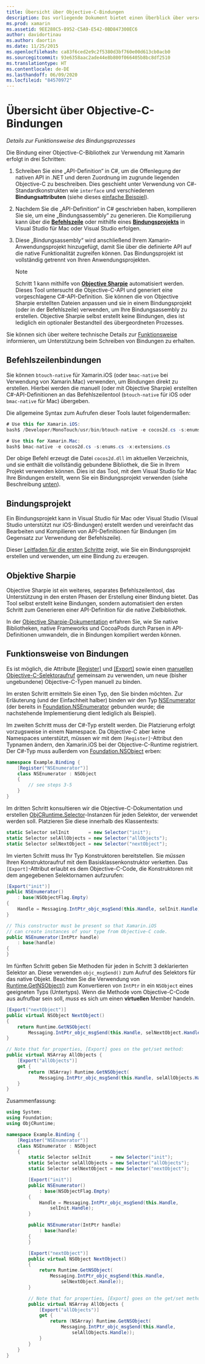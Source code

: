 ```yaml
---
title: Übersicht über Objective-C-Bindungen
description: Das vorliegende Dokument bietet einen Überblick über verschiedene Möglichkeiten, C#-Bindungen für Objective-C-Code zu erstellen, Befehlszeilenbindungen, Bindungsprojekte und Objective Sharpie eingeschlossen. Darüber hinaus wird erläutert, wie Bindungen funktionieren.
ms.prod: xamarin
ms.assetid: 9EE288C5-8952-C5A9-E542-0BD847300EC6
author: davidortinau
ms.author: daortin
ms.date: 11/25/2015
ms.openlocfilehash: ca83f6ced2e9c2f5380d3bf760e00d613cb0acb0
ms.sourcegitcommit: 93e6358aac2ade44e8b800f066405b8bc8df2510
ms.translationtype: HT
ms.contentlocale: de-DE
ms.lasthandoff: 06/09/2020
ms.locfileid: "84570972"
---
```

# <a name="overview-of-objective-c-bindings"></a>Übersicht über Objective-C-Bindungen

_Details zur Funktionsweise des Bindungsprozesses_

Die Bindung einer Objective-C-Bibliothek zur Verwendung mit Xamarin erfolgt in drei Schritten:

1. Schreiben Sie eine „API-Definition“ in C#, um die Offenlegung der nativen API in .NET und deren Zuordnung im zugrunde liegenden Objective-C zu beschreiben. Dies geschieht unter Verwendung von C#-Standardkonstrukten wie `interface` und verschiedenen **Bindungsattributen** (siehe dieses [einfache Beispiel](~/cross-platform/macios/binding/objective-c-libraries.md#Binding_an_API)).

2. Nachdem Sie die „API-Definition“ in C# geschrieben haben, kompilieren Sie sie, um eine „Bindungsassembly“ zu generieren. Die Kompilierung kann über die [**Befehlszeile**](#command-line-bindings) oder mithilfe eines [**Bindungsprojekts**](#bindingproject) in Visual Studio für Mac oder Visual Studio erfolgen.

3. Diese „Bindungsassembly“ wird anschließend Ihrem Xamarin-Anwendungsprojekt hinzugefügt, damit Sie über die definierte API auf die native Funktionalität zugreifen können.
   Das Bindungsprojekt ist vollständig getrennt von Ihren Anwendungsprojekten.

   > [!NOTE]
   > Schritt 1 kann mithilfe von [**Objective Sharpie**](#objectivesharpie) automatisiert werden. Dieses Tool untersucht die Objective-C-API und generiert eine vorgeschlagene C#-API-Definition. Sie können die von Objective Sharpie erstellten Dateien anpassen und sie in einem Bindungsprojekt (oder in der Befehlszeile) verwenden, um Ihre Bindungsassembly zu erstellen. Objective Sharpie selbst erstellt keine Bindungen, dies ist lediglich ein optionaler Bestandteil des übergeordneten Prozesses.

Sie können sich über weitere technische Details zur [Funktionsweise](#howitworks) informieren, um Unterstützung beim Schreiben von Bindungen zu erhalten.

## <a name="command-line-bindings"></a>Befehlszeilenbindungen

Sie können `btouch-native` für Xamarin.iOS (oder `bmac-native` bei Verwendung von Xamarin.Mac) verwenden, um Bindungen direkt zu erstellen. Hierbei werden die manuell (oder mit Objective Sharpie) erstellten C#-API-Definitionen an das Befehlszeilentool (`btouch-native` für iOS oder `bmac-native` für Mac) übergeben.

Die allgemeine Syntax zum Aufrufen dieser Tools lautet folgendermaßen:

```csharp
# Use this for Xamarin.iOS:
bash$ /Developer/MonoTouch/usr/bin/btouch-native -e cocos2d.cs -s:enums.cs -x:extensions.cs
```

```csharp
# Use this for Xamarin.Mac:
bash$ bmac-native -e cocos2d.cs -s:enums.cs -x:extensions.cs
```

Der obige Befehl erzeugt die Datei `cocos2d.dll` im aktuellen Verzeichnis, und sie enthält die vollständig gebundene Bibliothek, die Sie in Ihrem Projekt verwenden können. Dies ist das Tool, mit dem Visual Studio für Mac Ihre Bindungen erstellt, wenn Sie ein Bindungsprojekt verwenden (siehe Beschreibung [unten](#bindingproject)).

<a name="bindingproject"></a>

## <a name="binding-project"></a>Bindungsprojekt

Ein Bindungsprojekt kann in Visual Studio für Mac oder Visual Studio (Visual Studio unterstützt nur iOS-Bindungen) erstellt werden und vereinfacht das Bearbeiten und Kompilieren von API-Definitionen für Bindungen (im Gegensatz zur Verwendung der Befehlszeile).

Dieser [Leitfaden für die ersten Schritte](~/cross-platform/macios/binding/objective-c-libraries.md#Getting_Started) zeigt, wie Sie ein Bindungsprojekt erstellen und verwenden, um eine Bindung zu erzeugen.

<a name="objectivesharpie"></a>

## <a name="objective-sharpie"></a>Objektive Sharpie

Objective Sharpie ist ein weiteres, separates Befehlszeilentool, das Unterstützung in den ersten Phasen der Erstellung einer Bindung bietet. Das Tool selbst erstellt keine Bindungen, sondern automatisiert den ersten Schritt zum Generieren einer API-Definition für die native Zielbibliothek.

In der [Objective Sharpie-Dokumentation](~/cross-platform/macios/binding/objective-sharpie/index.md) erfahren Sie, wie Sie native Bibliotheken, native Frameworks und CocoaPods durch Parsen in API-Definitionen umwandeln, die in Bindungen kompiliert werden können.

<a name="howitworks"></a>

## <a name="how-binding-works"></a>Funktionsweise von Bindungen

Es ist möglich, die Attribute [[Register]](xref:Foundation.RegisterAttribute) und [[Export]](xref:Foundation.ExportAttribute) sowie einen [manuellen Objective-C-Selektoraufruf](~/ios/internals/objective-c-selectors.md) gemeinsam zu verwenden, um neue (bisher ungebundene) Objective-C-Typen manuell zu binden.

Im ersten Schritt ermitteln Sie einen Typ, den Sie binden möchten. Zur Erläuterung (und der Einfachheit halber) binden wir den Typ [NSEnumerator](https://developer.apple.com/documentation/foundation/nsenumerator) (der bereits in [Foundation.NSEnumerator](xref:Foundation.NSEnumerator) gebunden wurde; die nachstehende Implementierung dient lediglich als Beispiel).

Im zweiten Schritt muss der C#-Typ erstellt werden. Die Platzierung erfolgt vorzugsweise in einem Namespace. Da Objective-C aber keine Namespaces unterstützt, müssen wir mit dem `[Register]`-Attribut den Typnamen ändern, den Xamarin.iOS bei der Objective-C-Runtime registriert. Der C#-Typ muss außerdem von [Foundation.NSObject](xref:Foundation.NSObject) erben:

```csharp
namespace Example.Binding {
    [Register("NSEnumerator")]
    class NSEnumerator : NSObject
    {
        // see steps 3-5
    }
}
```

Im dritten Schritt konsultieren wir die Objective-C-Dokumentation und erstellen [ObjCRuntime.Selector](xref:ObjCRuntime.Selector)-Instanzen für jeden Selektor, der verwendet werden soll. Platzieren Sie diese innerhalb des Klassentexts:

```csharp
static Selector selInit       = new Selector("init");
static Selector selAllObjects = new Selector("allObjects");
static Selector selNextObject = new Selector("nextObject");
```

Im vierten Schritt muss Ihr Typ Konstruktoren bereitstellen. Sie *müssen* Ihren Konstruktoraufruf mit dem Basisklassenkonstruktor verketten. Das `[Export]`-Attribut erlaubt es dem Objective-C-Code, die Konstruktoren mit dem angegebenen Selektornamen aufzurufen:

```csharp
[Export("init")]
public NSEnumerator()
    : base(NSObjectFlag.Empty)
{
    Handle = Messaging.IntPtr_objc_msgSend(this.Handle, selInit.Handle);
}
```

```csharp
// This constructor must be present so that Xamarin.iOS
// can create instances of your type from Objective-C code.
public NSEnumerator(IntPtr handle)
    : base(handle)
{
}
```

Im fünften Schritt geben Sie Methoden für jeden in Schritt 3 deklarierten Selektor an. Diese verwenden `objc_msgSend()` zum Aufruf des Selektors für das native Objekt. Beachten Sie die Verwendung von [Runtime.GetNSObject()](xref:ObjCRuntime.Runtime.GetNSObject*) zum Konvertieren von `IntPtr` in ein `NSObject` eines geeigneten Typs (Untertyps). Wenn die Methode vom Objective-C-Code aus aufrufbar sein soll, *muss* es sich um einen **virtuellen** Member handeln.

```csharp
[Export("nextObject")]
public virtual NSObject NextObject()
{
    return Runtime.GetNSObject(
        Messaging.IntPtr_objc_msgSend(this.Handle, selNextObject.Handle));
}
```

```csharp
// Note that for properties, [Export] goes on the get/set method:
public virtual NSArray AllObjects {
    [Export("allObjects")]
    get {
        return (NSArray) Runtime.GetNSObject(
            Messaging.IntPtr_objc_msgSend(this.Handle, selAllObjects.Handle));
    }
}
```

Zusammenfassung:

```csharp
using System;
using Foundation;
using ObjCRuntime;

namespace Example.Binding {
    [Register("NSEnumerator")]
    class NSEnumerator : NSObject
    {
        static Selector selInit       = new Selector("init");
        static Selector selAllObjects = new Selector("allObjects");
        static Selector selNextObject = new Selector("nextObject");

        [Export("init")]
        public NSEnumerator()
            : base(NSObjectFlag.Empty)
        {
            Handle = Messaging.IntPtr_objc_msgSend(this.Handle,
                selInit.Handle);
        }

        public NSEnumerator(IntPtr handle)
            : base(handle)
        {
        }

        [Export("nextObject")]
        public virtual NSObject NextObject()
        {
            return Runtime.GetNSObject(
                Messaging.IntPtr_objc_msgSend(this.Handle,
                    selNextObject.Handle));
        }

        // Note that for properties, [Export] goes on the get/set method:
        public virtual NSArray AllObjects {
            [Export("allObjects")]
            get {
                return (NSArray) Runtime.GetNSObject(
                    Messaging.IntPtr_objc_msgSend(this.Handle,
                        selAllObjects.Handle));
            }
        }
    }
}
```
